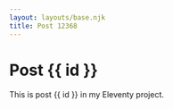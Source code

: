 ```yaml
---
layout: layouts/base.njk
title: Post 12368
---
```


# Post {{ id }}

This is post {{ id }} in my Eleventy project.
